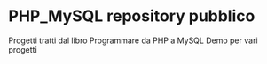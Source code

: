 # PHP_MySQL repository pubblico

Progetti tratti dal libro Programmare da PHP a MySQL
Demo per vari progetti
